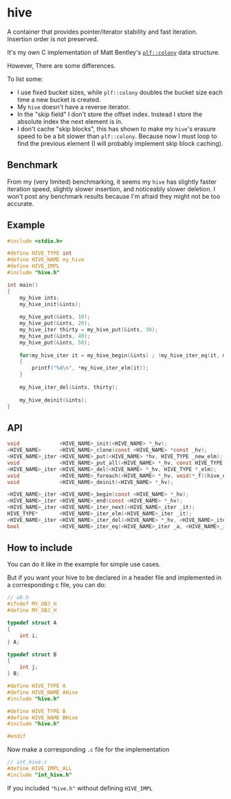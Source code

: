 # hive
A container that provides pointer/iterator stability and fast iteration. Insertion order is not preserved.

It's my own C implementation of Matt Bentley's [`plf::colony`](https://github.com/mattreecebentley/plf_colony) data structure.

However, There are some differences.

To list some:
- I use fixed bucket sizes, while `plf::colony` doubles the bucket size each time a new bucket is created.
- My `hive` doesn't have a reverse iterator.
- In the "skip field" I don't store the offset index. Instead I store the absolute index the next element is in.
- I don't cache "skip blocks", this has shown to make my `hive`'s erasure speed to be a bit slower than `plf::colony`. Because now I must loop to find the previous element (I will probably implement skip block caching).

## Benchmark

From my (very limited) benchmarking, it seems my `hive` has slightly faster iteration speed, slightly slower insertion, and noticeably slower deletion.
I won't post any benchmark results because I'm afraid they might not be too accurate.

## Example

```C
#include <stdio.h>

#define HIVE_TYPE int
#define HIVE_NAME my_hive
#define HIVE_IMPL
#include "hive.h"

int main()
{
    my_hive ints;
    my_hive_init(&ints);
    
    my_hive_put(&ints, 10);
    my_hive_put(&ints, 20);
    my_hive_iter thirty = my_hive_put(&ints, 30);
    my_hive_put(&ints, 40);
    my_hive_put(&ints, 50);
    
    for(my_hive_iter it = my_hive_begin(&ints) ; !my_hive_iter_eq(it, my_hive_end(&ints)) ; it = my_hive_iter_next(it))
    {
        printf("%d\n", *my_hive_iter_elm(it));
    }
    
    my_hive_iter_del(&ints, thirty);
    
    my_hive_deinit(&ints);
}
```

## API
```C
void             <HIVE_NAME>_init(<HIVE_NAME> *_hv);
<HIVE_NAME>      <HIVE_NAME>_clone(const <HIVE_NAME> *const _hv);
<HIVE_NAME>_iter <HIVE_NAME>_put(<HIVE_NAME> *hv, HIVE_TYPE _new_elm);
void             <HIVE_NAME>_put_all(<HIVE_NAME> *_hv, const HIVE_TYPE *_elms, size_t _nelms);
<HIVE_NAME>_iter <HIVE_NAME>_del(<HIVE_NAME> *_hv, HIVE_TYPE *_elm);
void             <HIVE_NAME>_foreach(<HIVE_NAME> *_hv, void(*_f)(hive_entry_t*,void*), void *_arg);
void             <HIVE_NAME>_deinit(<HIVE_NAME> *_hv);

<HIVE_NAME>_iter <HIVE_NAME>_begin(const <HIVE_NAME> *_hv);
<HIVE_NAME>_iter <HIVE_NAME>_end(const <HIVE_NAME> *_hv);
<HIVE_NAME>_iter <HIVE_NAME>_iter_next(<HIVE_NAME>_iter _it);
HIVE_TYPE*       <HIVE_NAME>_iter_elm(<HIVE_NAME>_iter _it);
<HIVE_NAME>_iter <HIVE_NAME>_iter_del(<HIVE_NAME> *_hv, <HIVE_NAME>_iter _it);
bool             <HIVE_NAME>_iter_eq(<HIVE_NAME>_iter _a, <HIVE_NAME>_iter _b);
```

## How to include
You can do it like in the example for simple use cases.

But if you want your hive to be declared in a header file and implemented in a corresponding c file, you can do:

```C
// ab.h
#ifndef MY_OBJ_H
#define MY_OBJ_H

typedef struct A
{
    int i;
} A;

typedef struct B
{
    int j;
} B;

#define HIVE_TYPE A
#define HIVE_NAME AHive
#include "hive.h"

#define HIVE_TYPE B
#define HIVE_NAME BHive
#include "hive.h"

#endif
```

Now make a corresponding `.c` file for the implementation

```C
// int_hive.c
#define HIVE_IMPL_ALL
#include "int_hive.h"
```
If you included `"hive.h"` without defining `HIVE_IMPL`
